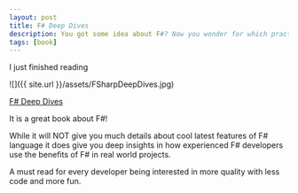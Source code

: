 ```yaml
---
layout: post
title: F# Deep Dives
description: You got some idea about F#? Now you wonder for which practical problems it suits best? 'F# Deep Dives' is the right book for you ...
tags: [book]
---
```


I just finished reading

![]({{ site.url }}/assets/FSharpDeepDives.jpg)

[F# Deep Dives](https://www.amazon.com/F-Deep-Dives-Tomas-Petricek/dp/1617291323/ref=sr_1_1?ie=UTF8&qid=1483706640&sr=8-1&keywords=f%23+deep+dives)

It is a great book about F#!

While it will NOT give you much details about cool latest features of F# language it does give you deep insights in how experienced 
F# developers use the benefits of F# in real world projects.

A must read for every developer being interested in more quality with less code and more fun.
